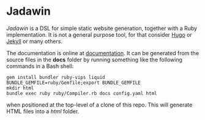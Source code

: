 # Jadawin

*Jadawin* is a DSL for simple static website 
generation, together with a Ruby 
implementation. It is not a general purpose
tool, for that consider
[Hugo](https://gohugo.io) or
[Jekyll](https://jekyllrb.com) or many others.

The documentation is online at
[documentation](https://alofmethbin.com/Jadawin).
It can be generated from the source files in
the **docs** folder by running something like the
following commands in a Bash shell:

```
gem install bundler ruby-vips liquid
BUNDLE_GEMFILE=ruby/Gemfile;export BUNDLE_GEMFILE
mkdir html
bundle exec ruby ruby/Compiler.rb docs config.yaml html
```

when positioned at the top-level of a clone
of this repo. This
will generate HTML files into a *html*
folder.